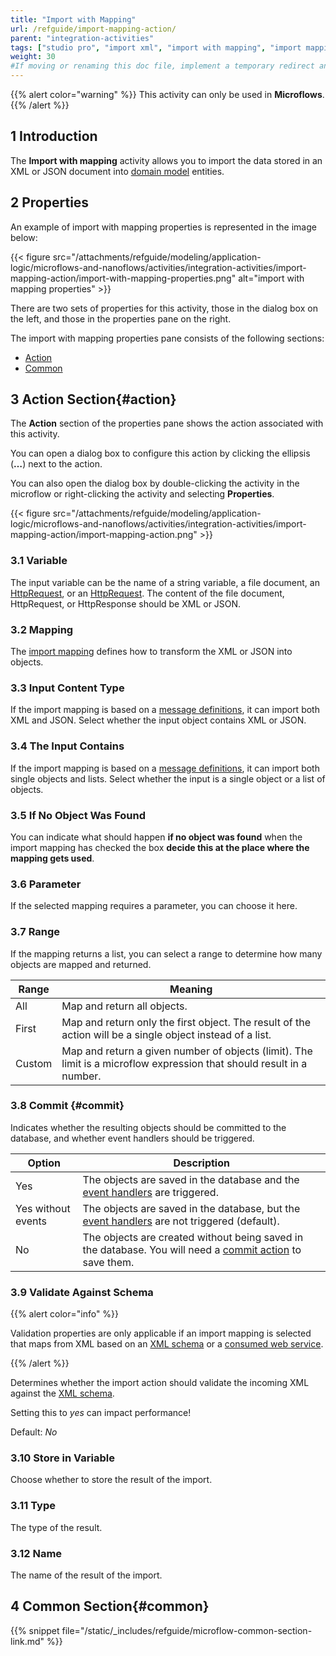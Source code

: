 ```yaml
---
title: "Import with Mapping"
url: /refguide/import-mapping-action/
parent: "integration-activities"
tags: ["studio pro", "import xml", "import with mapping", "import mapping", "integration activity"]
weight: 30
#If moving or renaming this doc file, implement a temporary redirect and let the respective team know they should update the URL in the product. See Mapping to Products for more details.
---
```


{{% alert color="warning" %}}
This activity can only be used in **Microflows**.
{{% /alert %}}


## 1 Introduction

The **Import with mapping** activity allows you to import the data stored in an XML or JSON document into [domain model](/refguide/domain-model/) entities.

## 2 Properties

An example of import with mapping properties is represented in the image below:

{{< figure src="/attachments/refguide/modeling/application-logic/microflows-and-nanoflows/activities/integration-activities/import-mapping-action/import-with-mapping-properties.png" alt="import with mapping properties" >}}

There are two sets of properties for this activity, those in the dialog box on the left, and those in the properties pane on the right.

The import with mapping properties pane consists of the following sections:

* [Action](#action)
* [Common](#common)

## 3 Action Section{#action}

The **Action** section of the properties pane shows the action associated with this activity.

You can open a dialog box to configure this action by clicking the ellipsis (**…**) next to the action.

You can also open the dialog box by double-clicking the activity in the microflow or right-clicking the activity and selecting **Properties**.

{{< figure src="/attachments/refguide/modeling/application-logic/microflows-and-nanoflows/activities/integration-activities/import-mapping-action/import-mapping-action.png" >}}

### 3.1 Variable

The input variable can be the name of a string variable, a file document, an [HttpRequest](/refguide/http-request-and-response-entities/#http-request), or an [HttpRequest](/refguide/http-request-and-response-entities/#http-response). The content of the file document, HttpRequest, or HttpResponse should be XML or JSON.

### 3.2 Mapping

The [import mapping](/refguide/import-mappings/) defines how to transform the XML or JSON into objects.

### 3.3 Input Content Type

If the import mapping is based on a [message definitions](/refguide/message-definitions/), it can import both XML and JSON. Select whether the input object contains XML or JSON.

### 3.4 The Input Contains

If the import mapping is based on a [message definitions](/refguide/message-definitions/), it can import both single objects and lists. Select whether the input is a single object or a list of objects.

### 3.5 If No Object Was Found

You can indicate what should happen **if no object was found** when the import mapping has checked the box **decide this at the place where the mapping gets used**.

### 3.6 Parameter

If the selected mapping requires a parameter, you can choose it here.

### 3.7 Range

 If the mapping returns a list, you can select a range to determine how many objects are mapped and returned.

| Range | Meaning |
| --- | --- |
| All | Map and return all objects. |
| First | Map and return only the first object. The result of the action will be a single object instead of a list. |
| Custom | Map and return a given number of objects (limit). The limit is a microflow expression that should result in a number. |

### 3.8 Commit {#commit}

Indicates whether the resulting objects should be committed to the database, and whether event handlers should be triggered.

| Option | Description |
| --- | --- |
| Yes | The objects are saved in the database and the [event handlers](/refguide/event-handlers/) are triggered. |
| Yes without events | The objects are saved in the database, but the [event handlers](/refguide/event-handlers/) are not triggered (default). |
| No | The objects are created without being saved in the database. You will need a [commit action](/refguide/committing-objects/) to save them. |

### 3.9 Validate Against Schema

{{% alert color="info" %}}

Validation properties are only applicable if an import mapping is selected that maps from XML based on an [XML schema](/refguide/xml-schemas/) or a [consumed web service](/refguide/consumed-web-service/).

{{% /alert %}}

Determines whether the import action should validate the incoming XML against the [XML schema](/refguide/xml-schemas/).

Setting this to _yes_ can impact performance!

Default: *No*

### 3.10 Store in Variable

Choose whether to store the result of the import.

### 3.11 Type

The type of the result.

### 3.12 Name

The name of the result of the import.

## 4 Common Section{#common}

{{% snippet file="/static/_includes/refguide/microflow-common-section-link.md" %}}

